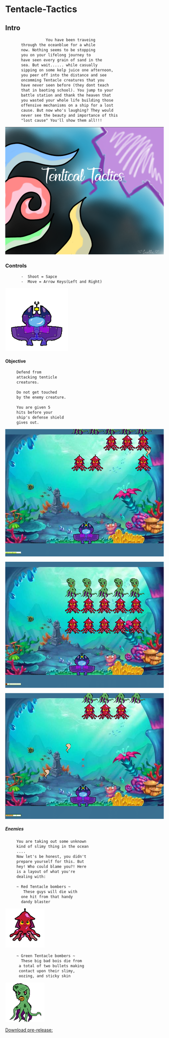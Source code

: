 # Tentacle-Tactics
## Intro
                      You have been traveing 
           through the oceanblue for a while 
           now. Nothing seems to be stopping
           you on your lifelong journey to 
           have seen every grain of sand in the
           sea. But wait...... while casually 
           sipping on some kelp juice one afternoon,
           you peer off into the distance and see 
           oncomming Tentacle creatures that you 
           have never seen before (they dont teach
           that in baoting school). You jump to your
           battle station and thank the heaven that 
           you wasted your whole life building those
           offensive mechanisms on a ship for a lost
           cause. But now who's laughing? They would
           never see the beauty and importance of this
           "lost cause" You'll show them all!!!
           
   ![alt text](https://raw.githubusercontent.com/WakasaHitomi/Tentacle-Tactics/master/screenshots/TT-start_screen.PNG "Logo Title Text 1")
           
###  Controls
           -  Shoot = Sapce
           -  Move = Arrow Keys(Left and Right)
           
           
 ![alt text](https://raw.githubusercontent.com/WakasaHitomi/Tentacle-Tactics/master/images/TT-p-ship-1.png "Logo Title Text 1")
        
#### Objective
         Defend from
         attacking tenticle 
         creatures.
         
         Do not get touched
         by the enemy creature.
         
         You are given 5 
         hits before your 
         ship's defense shield
         gives out.
         
   ![alt text](https://raw.githubusercontent.com/WakasaHitomi/Tentacle-Tactics/master/screenshots/in_game_1.PNG "Logo Title Text 1")
   
   ![alt text](https://raw.githubusercontent.com/WakasaHitomi/Tentacle-Tactics/master/screenshots/in_game_2.PNG "Logo Title Text 1")
   
   ![alt text](https://raw.githubusercontent.com/WakasaHitomi/Tentacle-Tactics/master/screenshots/in_game_3.PNG "Logo Title Text 1")
   
   
   
##### Enemies
         You are taking out some unknown
         kind of slimy thing in the ocean
         .... 
         Now let's be honest, you didn't
         prepare yourself for this. But 
         hey! Who could blame you?! Here
         is a layout of what you're
         dealing with:
         
         ~ Red Tentacle bombers ~
            These guys will die with
           one hit from that handy 
           dandy blaster
           
           
   ![alt text](https://raw.githubusercontent.com/WakasaHitomi/Tentacle-Tactics/master/images/TT-M1-1.png "Logo Title Text 1")
           
         ~ Green Tentacle bombers ~
           These big bad bois die from
          a total of two bullets making
          contact upon their slimy, 
          oozing, and sticky skin
          
          
   ![alt text](https://raw.githubusercontent.com/WakasaHitomi/Tentacle-Tactics/master/images/TT-M2-1.png "Logo Title Text 1")
   
   
   [Download pre-release:](https://github.com/WakasaHitomi/Tentacle-Tactics/releases/tag/0.8.0)
